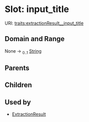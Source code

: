 
# Slot: input_title




URI: [traits:extractionResult__input_title](http://w3id.org/ontogpt/traits/extractionResult__input_title)


## Domain and Range

None &#8594;  <sub>0..1</sub> [String](types/String.md)

## Parents


## Children


## Used by

 * [ExtractionResult](ExtractionResult.md)
